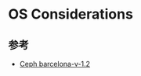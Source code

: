 # OS Considerations

## 参考

* [Ceph barcelona-v-1.2](https://www.slideshare.net/swamireddy/ceph-barcelonav12)
